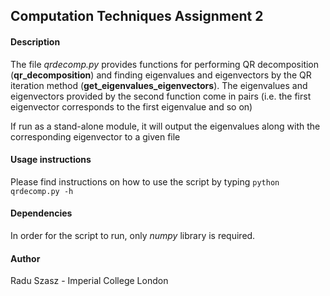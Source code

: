 ## Computation Techniques Assignment 2

#### Description

The file _qrdecomp.py_ provides functions for performing QR decomposition (**qr_decomposition**) and finding eigenvalues
and eigenvectors by the QR iteration method (**get_eigenvalues_eigenvectors**). The eigenvalues and eigenvectors provided
by the second function come in pairs (i.e. the first eigenvector corresponds to the first eigenvalue and so on)

If run as a stand-alone module, it will output the eigenvalues along with the corresponding eigenvector to a given file

#### Usage instructions

Please find instructions on how to use the script by typing
`python qrdecomp.py -h`

#### Dependencies

In order for the script to run, only _numpy_ library is required.

#### Author

Radu Szasz - Imperial College London
